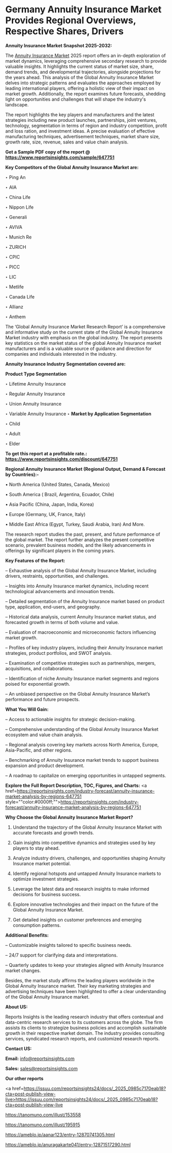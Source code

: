 # Germany Annuity Insurance Market Provides Regional Overviews, Respective Shares, Drivers

<strong>Annuity Insurance Market Snapshot 2025-2032:</strong>

The <a href=https://www.reportsinsights.com/sample/647751>Annuity Insurance Market</a> 2025 report offers an in-depth exploration of market dynamics, leveraging comprehensive secondary research to provide valuable insights. It highlights the current status of market size, share, demand trends, and developmental trajectories, alongside projections for the years ahead. This analysis of the Global Annuity Insurance Market delves into strategic patterns and evaluates the approaches employed by leading international players, offering a holistic view of their impact on market growth. Additionally, the report examines future forecasts, shedding light on opportunities and challenges that will shape the industry's landscape.

The report highlights the key players and manufacturers and the latest strategies including new product launches, partnerships, joint ventures, technology, segmentation in terms of region and industry competition, profit and loss ration, and investment ideas. A precise evaluation of effective manufacturing techniques, advertisement techniques, market share size, growth rate, size, revenue, sales and value chain analysis.

<strong>Get a Sample PDF copy of the report @ <a href=https://www.reportsinsights.com/sample/647751 style=color:#0000ff;>https://www.reportsinsights.com/sample/647751</a></strong>

<strong>Key Competitors of the Global Annuity Insurance Market are:</strong>

‣ Ping An

‣ AIA

‣ China Life

‣ Nippon Life

‣ Generali

‣ AVIVA

‣ Munich Re

‣ ZURICH

‣ CPIC

‣ PICC

‣ LIC

‣ Metlife

‣ Canada Life

‣ Allianz

‣ Anthem

The ‘Global Annuity Insurance Market Research Report’ is a comprehensive and informative study on the current state of the Global Annuity Insurance Market industry with emphasis on the global industry. The report presents key statistics on the market status of the global Annuity Insurance market manufacturers and is a valuable source of guidance and direction for companies and individuals interested in the industry.

<strong>Annuity Insurance Industry Segmentation covered are:</strong>

<strong>Product Type Segmentation</strong>

‣ Lifetime Annuity Insurance

‣ Regular Annuity Insurance

‣ Union Annuity Insurance

‣ Variable Annuity Insurance
‣ 
<strong>Market by Application Segmentation</strong>

‣ Child

‣ Adult

‣ Elder

<strong>To get this report at a profitable rate.: <a href=https://www.reportsinsights.com/discount/647751 style=color:#0000ff;>https://www.reportsinsights.com/discount/647751</a></strong>

<strong>Regional Annuity Insurance Market (Regional Output, Demand &amp; Forecast by Countries):-</strong>

• North America (United States, Canada, Mexico)

• South America ( Brazil, Argentina, Ecuador, Chile)

• Asia Pacific (China, Japan, India, Korea)

• Europe (Germany, UK, France, Italy)

• Middle East Africa (Egypt, Turkey, Saudi Arabia, Iran) And More.

The research report studies the past, present, and future performance of the global market. The report further analyzes the present competitive scenario, prevalent business models, and the likely advancements in offerings by significant players in the coming years.

<strong>Key Features of the Report:</strong>

– Exhaustive analysis of the Global Annuity Insurance Market, including drivers, restraints, opportunities, and challenges.

– Insights into Annuity Insurance market dynamics, including recent technological advancements and innovation trends.

– Detailed segmentation of the Annuity Insurance market based on product type, application, end-users, and geography.

– Historical data analysis, current Annuity Insurance market status, and forecasted growth in terms of both volume and value.

– Evaluation of macroeconomic and microeconomic factors influencing market growth.

– Profiles of key industry players, including their Annuity Insurance market strategies, product portfolios, and SWOT analysis.

– Examination of competitive strategies such as partnerships, mergers, acquisitions, and collaborations.

– Identification of niche Annuity Insurance market segments and regions poised for exponential growth.

– An unbiased perspective on the Global Annuity Insurance Market’s performance and future prospects.

<strong>What You Will Gain:</strong>

– Access to actionable insights for strategic decision-making.

– Comprehensive understanding of the Global Annuity Insurance Market ecosystem and value chain analysis.

– Regional analysis covering key markets across North America, Europe, Asia-Pacific, and other regions.

– Benchmarking of Annuity Insurance market trends to support business expansion and product development.

– A roadmap to capitalize on emerging opportunities in untapped segments.

<strong>Explore the Full Report Description, TOC, Figures, and Charts:</strong>
<a href=https://reportsinsights.com/industry-forecast/annuity-insurance-market-analysis-by-regions-647751 style=""color:#0000ff;"">https://reportsinsights.com/industry-forecast/annuity-insurance-market-analysis-by-regions-647751</a>

<strong>Why Choose the Global Annuity Insurance Market Report?</strong>

1. Understand the trajectory of the Global Annuity Insurance Market with accurate forecasts and growth trends.

2. Gain insights into competitive dynamics and strategies used by key players to stay ahead.

3. Analyze industry drivers, challenges, and opportunities shaping Annuity Insurance market potential.

4. Identify regional hotspots and untapped Annuity Insurance markets to optimize investment strategies.

5. Leverage the latest data and research insights to make informed decisions for business success.

6. Explore innovative technologies and their impact on the future of the Global Annuity Insurance Market.

7. Get detailed insights on customer preferences and emerging consumption patterns.

<strong>Additional Benefits:</strong>

– Customizable insights tailored to specific business needs.

– 24/7 support for clarifying data and interpretations.

– Quarterly updates to keep your strategies aligned with Annuity Insurance market changes.

Besides, the market study affirms the leading players worldwide in the Global Annuity Insurance market. Their key marketing strategies and advertising techniques have been highlighted to offer a clear understanding of the Global Annuity Insurance market.

<strong><strong>About US</strong>:</strong>

Reports Insights is the leading research industry that offers contextual and data-centric research services to its customers across the globe. The firm assists its clients to strategize business policies and accomplish sustainable growth in their respective market domain. The industry provides consulting services, syndicated research reports, and customized research reports.

<strong>Contact US:</strong>

<p class=><b>Email:</b> <a href=mailto:info@reportsinsights.com>info@reportsinsights.com</a></p>
<p class=><b>Sales:</b> <a href=mailto:sales@reportsinsights.com>sales@reportsinsights.com</a></p>

<strong>Our other reports</strong>

<a href=https://issuu.com/reportsinsights24/docs/_2025_0985c7170eab18?cta=post-publish-view-live>https://issuu.com/reportsinsights24/docs/_2025_0985c7170eab18?cta=post-publish-view-live</a>

<a href=https://tanomuno.com/illust/153558>https://tanomuno.com/illust/153558</a>

<a href=https://tanomuno.com/illust/195915>https://tanomuno.com/illust/195915</a>

<a href=https://ameblo.jp/aanar123/entry-12870741305.html>https://ameblo.jp/aanar123/entry-12870741305.html</a>

<a href=https://ameblo.jp/anuragakarte041/entry-12871517290.html>https://ameblo.jp/anuragakarte041/entry-12871517290.html</a>
